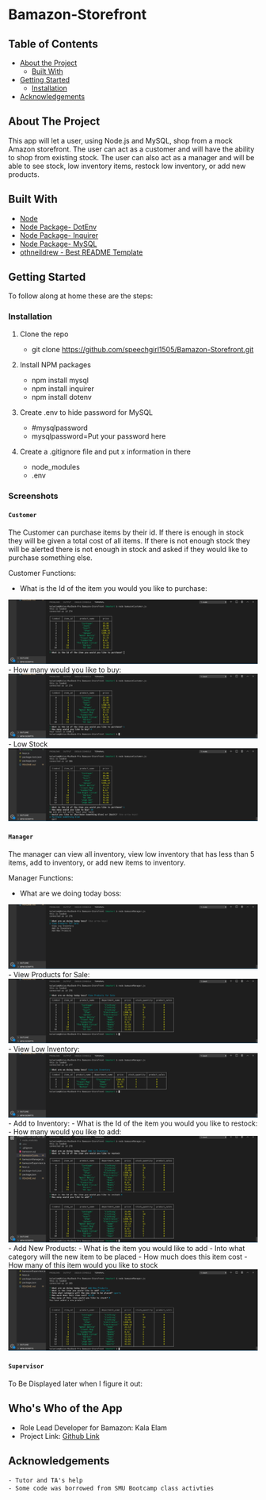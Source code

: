 # Bamazon-Storefront

<!-- PROJECT SHIELDS -->
<!--
*** I'm using markdown "reference style" links for readability.
*** Reference links are enclosed in brackets [ ] instead of parentheses ( ).
*** See the bottom of this document for the declaration of the reference variables
*** for contributors-url, forks-url, etc. This is an optional, concise syntax you may use.
*** https://www.markdownguide.org/basic-syntax/#reference-style-links
-->

<!-- TABLE OF CONTENTS -->

## Table of Contents
- [About the Project](#about-the-project)
    - [Built With](#built-with)
- [Getting Started](#getting-started)
    - [Installation](#installation)
- [Acknowledgements](#acknowledgements)

<!-- ABOUT THE PROJECT -->
## About The Project

This app will let a user, using Node.js and MySQL, shop from a mock Amazon storefront. The user can act as a customer and will have the ability to shop from existing stock. The user can also act as a manager and will be able to see stock, low inventory items, restock low inventory, or add new products. 

## Built With
- [Node](https://nodejs.org/en/)
- [Node Package- DotEnv](https://www.npmjs.com/package/dotenv)
- [Node Package- Inquirer](https://www.npmjs.com/package/inquirer)
- [Node Package- MySQL](https://www.npmjs.com/package/mysql)
- [othneildrew - Best README Template](https://github.com/othneildrew/Best-README-Template)

<!-- GETTING STARTED -->
## Getting Started
To follow along at home these are the steps:

### Installation
1. Clone the repo 
    - git clone https://github.com/speechgirl1505/Bamazon-Storefront.git

2. Install NPM packages
    - npm install mysql
    - npm install inquirer
    - npm install dotenv

3. Create .env to hide password for MySQL
    - #mysqlpassword
    - mysqlpassword=Put your password here

4. Create a .gitignore file and put x information in there
    - node_modules
    - .env

### Screenshots

#### `Customer`

The Customer can purchase items by their id. If there is enough in stock they will be given a total cost of all items. If there is not enough stock they will be alerted there is not enough in stock and asked if they would like to purchase something else.

Customer Functions:

- What is the Id of the item you would you like to purchase:
<img src="https://github.com/speechgirl1505/Bamazon-Storefront/blob/master/images/cus1.png"/>
- How many would you like to buy:
<img src="https://github.com/speechgirl1505/Bamazon-Storefront/blob/master/images/cus2.png"/>
- Low Stock
<img src="https://github.com/speechgirl1505/Bamazon-Storefront/blob/master/images/cus3.png"/>

#### `Manager`

The manager can view all inventory, view low inventory that has less than 5 items, add to inventory, or add new items to inventory.

Manager Functions:
- What are we doing today boss:
<img src="https://github.com/speechgirl1505/Bamazon-Storefront/blob/master/images/man1.png"/>
    - View Products for Sale:
    <img src="https://github.com/speechgirl1505/Bamazon-Storefront/blob/master/images/man2.png"/>
    - View Low Inventory: 
    <img src="https://github.com/speechgirl1505/Bamazon-Storefront/blob/master/images/man3.png"/>
    - Add to Inventory:
        - What is the Id of the item you would you like to restock:
        - How many would you like to add:
        <img src="https://github.com/speechgirl1505/Bamazon-Storefront/blob/master/images/man4.png"/>
    - Add New Products:
        - What is the item you would like to add
        - Into what category will the new item to be placed
        - How much does this item cost
        - How many of this item would you like to stock
        <img src="https://github.com/speechgirl1505/Bamazon-Storefront/blob/master/images/man5.png"/>


#### `Supervisor`

To Be Displayed later when I figure it out:

## Who's Who of the App

- Role Lead Developer for Bamazon: Kala Elam
- Project Link: [Github Link](https://github.com/speechgirl1505/Bamazon-Storefront)

## Acknowledgements

    - Tutor and TA's help 
    - Some code was borrowed from SMU Bootcamp class activties
